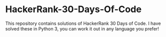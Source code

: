 # HackerRank-30-Days-Of-Code
This repository contains solutions of HackerRank 30 Days of Code. I have solved these in Python 3, you can work it out in any language you prefer!
